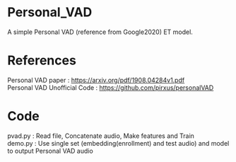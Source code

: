 # Personal_VAD
A simple Personal VAD (reference from Google2020) ET model.  

# References

Personal VAD paper : https://arxiv.org/pdf/1908.04284v1.pdf  
Personal VAD Unofficial Code : https://github.com/pirxus/personalVAD
  
# Code
pvad.py : Read file, Concatenate audio, Make features and Train  
demo.py : Use single set (embedding(enrollment) and test audio) and model to output Personal VAD audio
